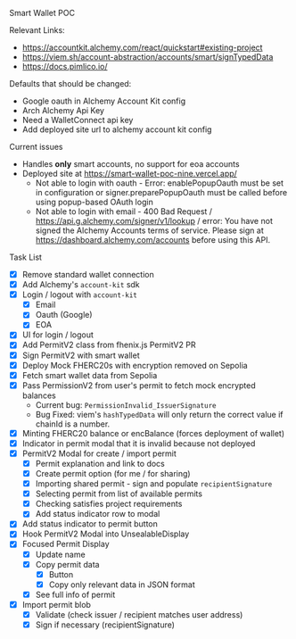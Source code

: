 Smart Wallet POC

Relevant Links:

- https://accountkit.alchemy.com/react/quickstart#existing-project
- https://viem.sh/account-abstraction/accounts/smart/signTypedData
- https://docs.pimlico.io/

Defaults that should be changed:

- Google oauth in Alchemy Account Kit config
- Arch Alchemy Api Key
- Need a WalletConnect api key
- Add deployed site url to alchemy account kit config

Current issues

- Handles **only** smart accounts, no support for eoa accounts
- Deployed site at https://smart-wallet-poc-nine.vercel.app/
  - Not able to login with oauth - Error: enablePopupOauth must be set in configuration or signer.preparePopupOauth must be called before using popup-based OAuth login
  - Not able to login with email - 400 Bad Request / https://api.g.alchemy.com/signer/v1/lookup
    / error: You have not signed the Alchemy Accounts terms of service. Please sign at https://dashboard.alchemy.com/accounts before using this API.

Task List

- [x] Remove standard wallet connection
- [x] Add Alchemy's `account-kit` sdk
- [x] Login / logout with `account-kit`
  - [x] Email
  - [x] Oauth (Google)
  - [x] EOA
- [x] UI for login / logout
- [x] Add PermitV2 class from fhenix.js PermitV2 PR
- [x] Sign PermitV2 with smart wallet
- [x] Deploy Mock FHERC20s with encryption removed on Sepolia
- [x] Fetch smart wallet data from Sepolia
- [x] Pass PermissionV2 from user's permit to fetch mock encrypted balances
  - Current bug: `PermissionInvalid_IssuerSignature`
  - Bug Fixed: viem's `hashTypedData` will only return the correct value if chainId is a number.
- [x] Minting FHERC20 balance or encBalance (forces deployment of wallet)
- [x] Indicator in permit modal that it is invalid because not deployed
- [x] PermitV2 Modal for create / import permit
  - [x] Permit explanation and link to docs
  - [x] Create permit option (for me / for sharing)
  - [x] Importing shared permit - sign and populate `recipientSignature`
  - [x] Selecting permit from list of available permits
  - [x] Checking satisfies project requirements
  - [x] Add status indicator row to modal
- [x] Add status indicator to permit button
- [x] Hook PermitV2 Modal into UnsealableDisplay
- [x] Focused Permit Display
  - [x] Update name
  - [x] Copy permit data
    - [x] Button
    - [x] Copy only relevant data in JSON format
  - [x] See full info of permit
- [x] Import permit blob
  - [x] Validate (check issuer / recipient matches user address)
  - [x] Sign if necessary (recipientSignature)
